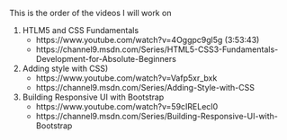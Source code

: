 This is the order of the videos I will work on
<ol>
   <li> HTLM5 and CSS Fundamentals
      <ul>
         <li>https://www.youtube.com/watch?v=4Oggpc9gl5g (3:53:43)</li>
         <li>https://channel9.msdn.com/Series/HTML5-CSS3-Fundamentals-Development-for-Absolute-Beginners</li>
      </ul>
   </li>
   
   <li>Adding style with CSS) 
      <ul>
         <li>https://www.youtube.com/watch?v=Vafp5xr_bxk</li>
         <li>https://channel9.msdn.com/Series/Adding-Style-with-CSS</li>
      </ul>   
   </li>

   <li>Building Responsive UI with Bootstrap
      <ul>
         <li>https://www.youtube.com/watch?v=59cIRELecI0</li>
         <li>https://channel9.msdn.com/Series/Building-Responsive-UI-with-Bootstrap</li>
      </ul>
   </li>

